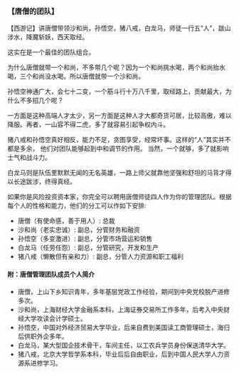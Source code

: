 ### 【唐僧的团队】
 【西游记】讲唐僧带领沙和尚，孙悟空，猪八戒，白龙马，师徒一行五“人”，跋山涉水，降魔斩妖，西天取经。
  
这实在是一个最佳的团队组合。
  
为什么唐僧就带一个和尚，不多带几个呢？因为一个和尚挑水喝，两个和尚抬水喝，三个和尚没水喝。所以唐僧就带一个沙和尚。
  
孙悟空神通广大，会七十二变，一个筋斗行十万八千里，取经路上，贡献最大，为什么不多招几个呢？
  
一方面是这种高端人才太少，另一方面是这种人才大都奇货可居，比较高傲，难以降服。再者，一山容不得二虎，多了就容易引起争权内斗。
  
猪八戒和孙悟空真好相反，能力不足，贪图享受，经常坏事。这样的“人”其实并不都是多余， 他们对团队能够起到中和调节的作用。
当然，一个就够，多了就影响士气和战斗力。
  
白龙马则是队伍里默默无闻的无名英雄，一路上师父就靠他坚强和舒坦的马背才得以长途跋涉，终得真经。 
  
如果你是风险投资资本家，你完全可以聘用唐僧师徒四人作为你的管理团队。根据每个人的性格和能力，他们的分工可以作如下安排: 
- 唐僧（有使命感，善于用人）: 总裁
-	沙和尚（老实忠诚）: 副总，分管财务和融资
-	孙悟空（多变激进）: 副总，分管市场营运和销售
-	白龙马（任劳任怨）: 副总，分管研究，开发和生产
-	猪八戒（懒散但有亲和力）: 副总，分管人力资源和职工福利
 
#### 附：唐僧管理团队成员个人简介
-	唐僧，上山下乡知识青年，多年基层党政工作经验，期间到中央党校脱产进修多次。
-	沙和尚，上海财经大学金融系本科，上海证券交易所工作多年，后考入中央财经大学攻读会计学硕士。
-	孙悟空，中国对外经济贸易大学毕业，后来自费到美国读工商管理硕士，海归后供职外企多年。
-	白龙马，某大型国企技术骨干，车间主任，以工农兵学员身份保送清华大学。
-	猪八戒，北京大学哲学系本科，毕业后后自由职业，后到中国人民大学人力资源系进修学习。
 
